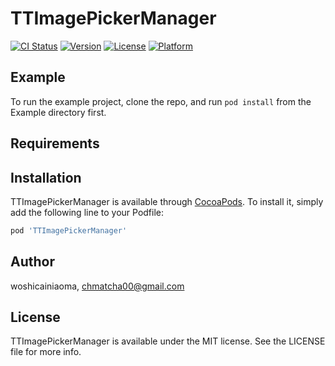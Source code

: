 # TTImagePickerManager

[![CI Status](https://img.shields.io/travis/woshicainiaoma/TTImagePickerManager.svg?style=flat)](https://travis-ci.org/woshicainiaoma/TTImagePickerManager)
[![Version](https://img.shields.io/cocoapods/v/TTImagePickerManager.svg?style=flat)](https://cocoapods.org/pods/TTImagePickerManager)
[![License](https://img.shields.io/cocoapods/l/TTImagePickerManager.svg?style=flat)](https://cocoapods.org/pods/TTImagePickerManager)
[![Platform](https://img.shields.io/cocoapods/p/TTImagePickerManager.svg?style=flat)](https://cocoapods.org/pods/TTImagePickerManager)

## Example

To run the example project, clone the repo, and run `pod install` from the Example directory first.

## Requirements

## Installation

TTImagePickerManager is available through [CocoaPods](https://cocoapods.org). To install
it, simply add the following line to your Podfile:

```ruby
pod 'TTImagePickerManager'
```

## Author

woshicainiaoma, chmatcha00@gmail.com

## License

TTImagePickerManager is available under the MIT license. See the LICENSE file for more info.

